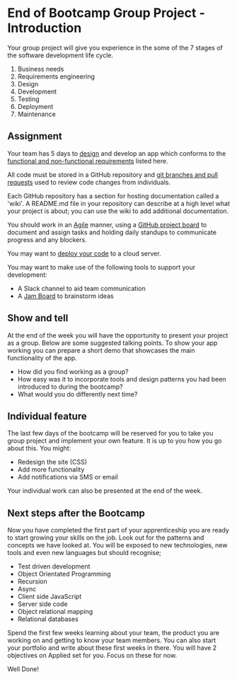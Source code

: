 # End of Bootcamp Group Project - Introduction

Your group project will give you experience in the some of the 7 stages of the software development life cycle.

1. Business needs
1. Requirements engineering
1. Design
1. Development
1. Testing
1. Deployment
1. Maintenance

## Assignment
Your team has 5 days to [design](/curriculum/Bootcamp/Unit-7-End_Of_Bootcamp_Group_Project/0.7.4-Design) and develop an app which conforms to the [functional and non-functional requirements](/curriculum/Bootcamp/Unit-7-End_Of_Bootcamp_Group_Project/0.7.2-Requirements) listed here.

All code must be stored in a GitHub repository and [git branches and pull requests](/curriculum/Bootcamp/Unit-7-End_Of_Bootcamp_Group_Project/0.7.6-Branching_and_Pull_Requests) used to review code changes from individuals.

Each GitHub repository has a section for hosting documentation called a 'wiki'. A README.md file in your repository can describe at a high level what your project is about; you can use the wiki to add additional documentation.

You should work in an [Agile](/curriculum/Bootcamp/Unit-7-End_Of_Bootcamp_Group_Project/0.7.3-Agile_Development) manner, using a [GitHub project board](/curriculum/Bootcamp/Unit-7-End_Of_Bootcamp_Group_Project/0.7.5-GitHub_Projects) to document and assign tasks and holding daily standups to communicate progress and any blockers.

You may want to [deploy your code](/curriculum/Bootcamp/Unit-7-End_Of_Bootcamp_Group_Project/0.7.7-Deployment_with_Heroku) to a cloud server.

You may want to make use of the following tools to support your development:
  * A Slack channel to aid team communication
  * A [Jam Board](https://jamboard.google.com/) to brainstorm ideas

## Show and tell

At the end of the week you will have the opportunity to present your project as a group. Below are some suggested talking points. To show your app working you can prepare a short demo that showcases the main functionality of the app.

* How did you find working as a group?
* How easy was it to incorporate tools and design patterns you had been introduced to during the bootcamp?
* What would you do differently next time?

## Individual feature

The last few days of the bootcamp will be reserved for you to take you group project and implement your own feature. It is up to you how you go about this. You might:

* Redesign the site (CSS)
* Add more functionality 
* Add notifications via SMS or email

Your individual work can also be presented at the end of the week.

## Next steps after the Bootcamp

Now you have completed the first part of your apprenticeship you are ready to start growing your skills on the job. Look out for the patterns and concepts we have looked at. You will be exposed to new technologies, new tools and even new languages but should recognise;

* Test driven development
* Object Orientated Programming
* Recursion
* Async
* Client side JavaScript
* Server side code
* Object relational mapping
* Relational databases

Spend the first few weeks learning about your team, the product you are working on and getting to know your team members. You can also start your portfolio and write about these first weeks in there. You will have 2 objectives on Applied set for you. Focus on these for now.

Well Done!

